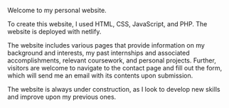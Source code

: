 Welcome to my personal website.

To create this website, I used HTML, CSS, JavaScript, and PHP. The website is deployed with netlify. 

The website includes various pages that provide information on my background and interests, my past internships and associated accomplishments, relevant coursework, and personal projects. Further, visitors are welcome to navigate to the contact page and fill out the form, which will send me an email with its contents upon submission.

The website is always under construction, as I look to develop new skills and improve upon my previous ones.
